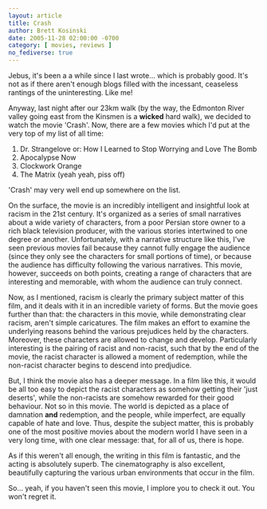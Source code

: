 ```yaml
---
layout: article
title: Crash
author: Brett Kosinski
date: 2005-11-28 02:00:00 -0700
category: [ movies, reviews ]
no_fediverse: true
---
```


Jebus, it's been a a while since I last wrote... which is probably good.  It's not as if there aren't enough blogs filled with the incessant, ceaseless rantings of the uninteresting.  Like me!

Anyway, last night after our 23km walk (by the way, the Edmonton River valley going east from the Kinsmen is a **wicked** hard walk), we decided to watch the movie 'Crash'.  Now, there are a few movies which I'd put at the very top of my list of all time:

1. Dr. Strangelove or: How I Learned to Stop Worrying and Love The Bomb
2. Apocalypse Now
3. Clockwork Orange
4. The Matrix (yeah yeah, piss off)

'Crash' may very well end up somewhere on the list.

On the surface, the movie is an incredibly intelligent and insightful look at racism in the 21st century.  It's organized as a series of small narratives about a wide variety of characters, from a poor Persian store owner to a rich black television producer, with the various stories intertwined to one degree or another.  Unfortunately, with a narrative structure like this, I've seen previous movies fail because they cannot fully engage the audience (since they only see the characters for small portions of time), or because the audience has difficulty following the various narratives.  This movie, however, succeeds on both points, creating a range of characters that are interesting and memorable, with whom the audience can truly connect.

Now, as I mentioned, racism is clearly the primary subject matter of this film, and it deals with it in an incredible variety of forms.  But the movie goes further than that: the characters in this movie, while demonstrating clear racism, aren't simple caricatures.  The film makes an effort to examine the underlying reasons behind the various prejudices held by the characters.  Moreover, these characters are allowed to change and develop.  Particularly interesting is the pairing of racist and non-racist, such that by the end of the movie, the racist character is allowed a moment of redemption, while the non-racist character begins to descend into predjudice.

But, I think the movie also has a deeper message.  In a film like this, it would be all too easy to depict the racist characters as somehow getting their 'just deserts', while the non-racists are somehow rewarded for their good behaviour.  Not so in this movie.  The world is depicted as a place of damnation **and** redemption, and the people, while imperfect, are equally capable of hate and love.  Thus, despite the subject matter, this is probably one of the most positive movies about the modern world I have seen in a very long time, with one clear message:  that, for all of us, there is hope.

As if this weren't all enough, the writing in this film is fantastic, and the acting is absolutely superb.  The cinematography is also excellent, beautifully capturing the various urban environments that occur in the film.

So... yeah, if you haven't seen this movie, I implore you to check it out.  You won't regret it.

